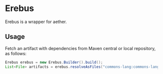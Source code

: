 # Erebus

Erebus is a wrapper for aether.


## Usage

Fetch an artifact with dependencies from Maven central or local repository, as follows:

```java
Erebus erebus = new Erebus.Builder().build();
List<File> artifacts = erebus.resolveAsFiles("commons-lang:commons-lang:2.6");
```
